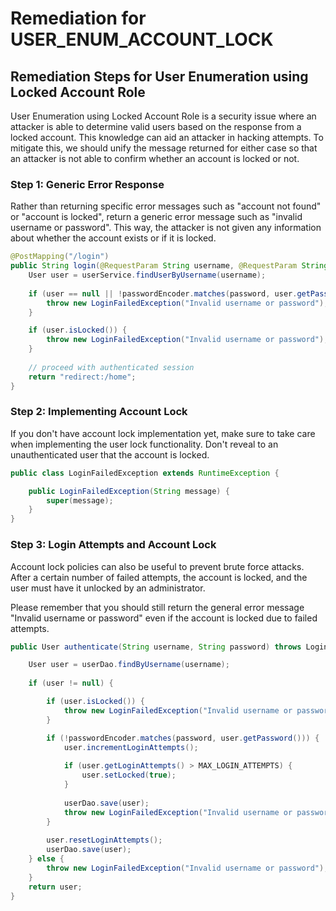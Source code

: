 # Remediation for USER_ENUM_ACCOUNT_LOCK

## Remediation Steps for User Enumeration using Locked Account Role
User Enumeration using Locked Account Role is a security issue where an attacker is able to determine valid users based on the response from a locked account. This knowledge can aid an attacker in hacking attempts. To mitigate this, we should unify the message returned for either case so that an attacker is not able to confirm whether an account is locked or not.

### Step 1: Generic Error Response
Rather than returning specific error messages such as "account not found" or "account is locked", return a generic error message such as "invalid username or password". This way, the attacker is not given any information about whether the account exists or if it is locked.

```java
@PostMapping("/login")
public String login(@RequestParam String username, @RequestParam String password) {
    User user = userService.findUserByUsername(username);
    
    if (user == null || !passwordEncoder.matches(password, user.getPassword())) {
        throw new LoginFailedException("Invalid username or password");
    }

    if (user.isLocked()) {
        throw new LoginFailedException("Invalid username or password");
    }
    
    // proceed with authenticated session
    return "redirect:/home";
}
```

### Step 2: Implementing Account Lock 
If you don't have account lock implementation yet, make sure to take care when implementing the user lock functionality. Don't reveal to an unauthenticated user that the account is locked.

```java
public class LoginFailedException extends RuntimeException {

    public LoginFailedException(String message) {
        super(message);
    }
}
```

### Step 3: Login Attempts and Account Lock
Account lock policies can also be useful to prevent brute force attacks. After a certain number of failed attempts, the account is locked, and the user must have it unlocked by an administrator.

Please remember that you should still return the general error message "Invalid username or password" even if the account is locked due to failed attempts.

```java
public User authenticate(String username, String password) throws LoginFailedException {

    User user = userDao.findByUsername(username);
    
    if (user != null) {

        if (user.isLocked()) {
            throw new LoginFailedException("Invalid username or password");
        }

        if (!passwordEncoder.matches(password, user.getPassword())) {
            user.incrementLoginAttempts();
            
            if (user.getLoginAttempts() > MAX_LOGIN_ATTEMPTS) {
                user.setLocked(true);
            }
            
            userDao.save(user);
            throw new LoginFailedException("Invalid username or password");
        }
        
        user.resetLoginAttempts();
        userDao.save(user);
    } else {
        throw new LoginFailedException("Invalid username or password");
    }
    return user;
}
```